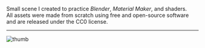 Small scene I created to practice *Blender*, *Material Maker*, and shaders.  
All assets were made from scratch using free and open-source software and are released under the CC0 license.

---

![thumb](thumb.gif)
